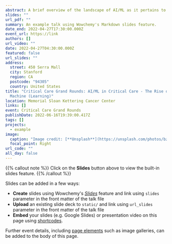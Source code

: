 ```yaml
---
abstract: A brief overview of the landscape of AI/ML as it pertains to Critical Care
slides: ""
url_pdf: ""
summary: An example talk using Wowchemy's Markdown slides feature.
date_end: 2022-04-27T17:30:00.000Z
event_url: https://link
authors: []
url_video: ""
date: 2022-04-27T04:30:00.000Z
featured: false
url_slides: ""
address:
  street: 450 Serra Mall
  city: Stanford
  region: CA
  postcode: "94305"
  country: United States
title: "Critical Care Grand Rounds: AI/ML in Critical Care - The Rise of the
  Machine (Learning)"
location: Memorial Sloan Kettering Cancer Center
links: []
event: Critical Care Grand Rounds
publishDate: 2022-06-16T19:39:00.417Z
tags: []
projects:
  - example
image:
  caption: "Image credit: [**Unsplash**](https://unsplash.com/photos/bzdhc5b3Bxs)"
  focal_point: Right
url_code: ""
all_day: false
---
```


{{% callout note %}}
Click on the **Slides** button above to view the built-in slides feature.
{{% /callout %}}

Slides can be added in a few ways:

- **Create** slides using Wowchemy's [_Slides_](https://wowchemy.com/docs/managing-content/#create-slides) feature and link using `slides` parameter in the front matter of the talk file
- **Upload** an existing slide deck to `static/` and link using `url_slides` parameter in the front matter of the talk file
- **Embed** your slides (e.g. Google Slides) or presentation video on this page using [shortcodes](https://wowchemy.com/docs/writing-markdown-latex/).

Further event details, including [page elements](https://wowchemy.com/docs/writing-markdown-latex/) such as image galleries, can be added to the body of this page.
